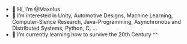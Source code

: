 - 👋 Hi, I’m @Maxolus
- 👀 I’m interested in Unity, Automotive Designs, Machine Learning, Computer-Sience Research, Java-Programming, Asynchronous and Distributed Systems, Python, C, ...
- 🌱 I’m currently learning how to survive the 20th Century ^^

<!---
Maxolus/Maxolus is a ✨ special ✨ repository because its `README.md` (this file) appears on your GitHub profile.
You can click the Preview link to take a look at your changes.
--->

